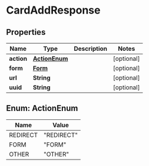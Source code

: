 # CardAddResponse

## Properties
Name | Type | Description | Notes
------------ | ------------- | ------------- | -------------
**action** | [**ActionEnum**](#ActionEnum) |  |  [optional]
**form** | [**Form**](Form.md) |  |  [optional]
**url** | **String** |  |  [optional]
**uuid** | **String** |  |  [optional]

<a name="ActionEnum"></a>
## Enum: ActionEnum
Name | Value
---- | -----
REDIRECT | &quot;REDIRECT&quot;
FORM | &quot;FORM&quot;
OTHER | &quot;OTHER&quot;
